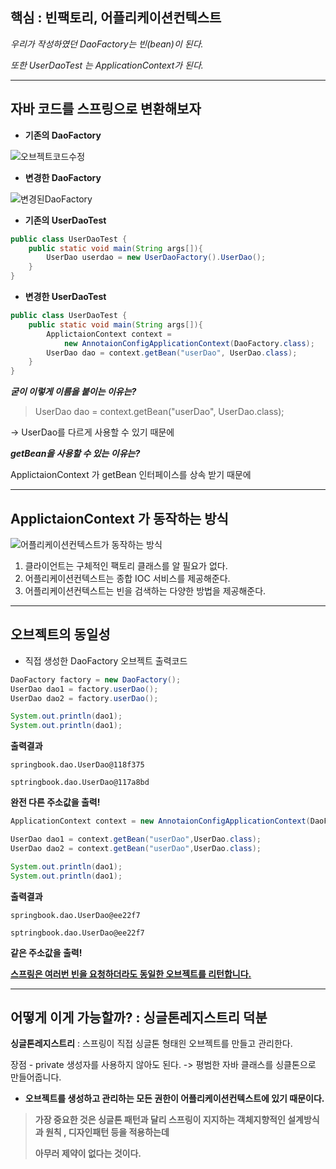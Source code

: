 ## 핵심 : 빈팩토리, 어플리케이션컨텍스트

*우리가 작성하였던 DaoFactory는 빈(bean)이 된다.*

*또한 UserDaoTest 는 ApplicationContext가 된다.*

------



## **자바 코드를 스프링으로 변환해보자**

* **기존의 DaoFactory**

![오브젝트코드수정](https://user-images.githubusercontent.com/33277588/61635888-7a34d000-accf-11e9-961f-59310c27de84.jpg)

* **변경한 DaoFactory**

![변경된DaoFactory](https://user-images.githubusercontent.com/33277588/61637807-24622700-acd3-11e9-8a5f-98b8dbe17aba.jpg)

* **기존의 UserDaoTest**

```java
public class UserDaoTest {
    public static void main(String args[]){
        UserDao userdao = new UserDaoFactory().UserDao();
    }
}
```

* **변경한 UserDaoTest**

```java
public class UserDaoTest {
    public static void main(String args[]){
        ApplictaionContext context = 
            new AnnotaionConfigApplicationContext(DaoFactory.class);
        UserDao dao = context.getBean("userDao", UserDao.class);
    }
}
```



***굳이 이렇게 이름을 붙이는 이유는?*** 

> UserDao dao = context.getBean("userDao", UserDao.class); 

-> UserDao를 다르게 사용할 수 있기 때문에

***getBean을 사용할 수 있는 이유는?***

ApplictaionContext 가 getBean 인터페이스를 상속 받기 때문에

------



## ApplictaionContext 가 동작하는 방식

![어플리케이션컨텍스트가 동작하는 방식](https://user-images.githubusercontent.com/33277588/61638472-6f306e80-acd4-11e9-95b5-ca08a94b8fdb.jpg)

1. 클라이언트는 구체적인 팩토리 클래스를 알 필요가 없다.
2. 어플리케이션컨텍스트는 종합 IOC 서비스를 제공해준다.
3. 어플리케이션컨텍스트는 빈을 검색하는 다양한 방법을 제공해준다.

------

## 오브젝트의 동일성

- 직접 생성한 DaoFactory 오브젝트 출력코드

```java
DaoFactory factory = new DaoFactory();
UserDao dao1 = factory.userDao();
UserDao dao2 = factory.userDao();

System.out.println(dao1);
System.out.println(dao1);
```

**출력결과** 

`springbook.dao.UserDao@118f375`

`sptringbook.dao.UserDao@117a8bd`

**완전 다른 주소값을 출력!**



```java
ApplicationContext context = new AnnotaionConfigApplicationContext(DaoFactory.class);

UserDao dao1 = context.getBean("userDao",UserDao.class);
UserDao dao2 = context.getBean("userDao",UserDao.class);

System.out.println(dao1);
System.out.println(dao1);
```

**출력결과** 

`springbook.dao.UserDao@ee22f7`

`sptringbook.dao.UserDao@ee22f7`

**같은 주소값을 출력!**

**<u>스프링은 여러번 빈을 요청하더라도 동일한 오브젝트를 리턴합니다.</u>**

------

## 어떻게 이게 가능할까? : 싱글톤레지스트리 덕분



**싱글톤레지스트리** : 스프링이 직접 싱글톤 형태읜 오브젝트를 만들고 관리한다.

장점 - private 생성자를 사용하지 않아도 된다. -> 평범한 자바 클래스를 싱클톤으로 만들어줍니다.

* **오브젝트를 생성하고 관리하는 모든 권한이 어플리케이션컨텍스트에 있기 때문이다.**

> **가장 중요한 것은 싱글톤 패턴과 달리 스프링이 지지하는 객체지향적인 설계방식과 원칙 , 디자인패턴 등을 적용하는데** 
>
> **아무러 제약이 없다는 것이다.**

## 